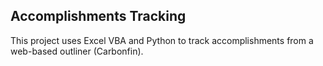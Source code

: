 ## Accomplishments Tracking

This project uses Excel VBA and Python to track accomplishments from a web-based outliner (Carbonfin).
